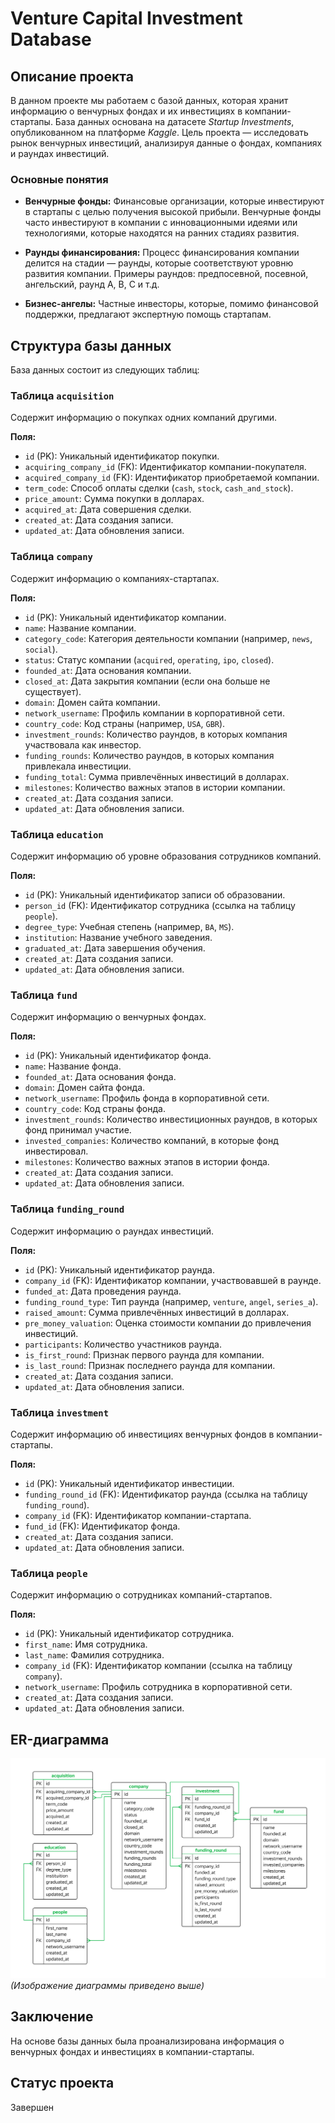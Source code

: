 # Venture Capital Investment Database

## Описание проекта

В данном проекте мы работаем с базой данных, которая хранит информацию о венчурных фондах и их инвестициях в компании-стартапы. База данных основана на датасете *Startup Investments*, опубликованном на платформе *Kaggle*. Цель проекта — исследовать рынок венчурных инвестиций, анализируя данные о фондах, компаниях и раундах инвестиций.

### Основные понятия

- **Венчурные фонды:** Финансовые организации, которые инвестируют в стартапы с целью получения высокой прибыли. Венчурные фонды часто инвестируют в компании с инновационными идеями или технологиями, которые находятся на ранних стадиях развития.

- **Раунды финансирования:** Процесс финансирования компании делится на стадии — раунды, которые соответствуют уровню развития компании. Примеры раундов: предпосевной, посевной, ангельский, раунд A, B, C и т.д.

- **Бизнес-ангелы:** Частные инвесторы, которые, помимо финансовой поддержки, предлагают экспертную помощь стартапам.

## Структура базы данных

База данных состоит из следующих таблиц:

### Таблица `acquisition`
Содержит информацию о покупках одних компаний другими.

**Поля:**
- `id` (PK): Уникальный идентификатор покупки.
- `acquiring_company_id` (FK): Идентификатор компании-покупателя.
- `acquired_company_id` (FK): Идентификатор приобретаемой компании.
- `term_code`: Способ оплаты сделки (`cash`, `stock`, `cash_and_stock`).
- `price_amount`: Сумма покупки в долларах.
- `acquired_at`: Дата совершения сделки.
- `created_at`: Дата создания записи.
- `updated_at`: Дата обновления записи.

### Таблица `company`
Содержит информацию о компаниях-стартапах.

**Поля:**
- `id` (PK): Уникальный идентификатор компании.
- `name`: Название компании.
- `category_code`: Категория деятельности компании (например, `news`, `social`).
- `status`: Статус компании (`acquired`, `operating`, `ipo`, `closed`).
- `founded_at`: Дата основания компании.
- `closed_at`: Дата закрытия компании (если она больше не существует).
- `domain`: Домен сайта компании.
- `network_username`: Профиль компании в корпоративной сети.
- `country_code`: Код страны (например, `USA`, `GBR`).
- `investment_rounds`: Количество раундов, в которых компания участвовала как инвестор.
- `funding_rounds`: Количество раундов, в которых компания привлекала инвестиции.
- `funding_total`: Сумма привлечённых инвестиций в долларах.
- `milestones`: Количество важных этапов в истории компании.
- `created_at`: Дата создания записи.
- `updated_at`: Дата обновления записи.

### Таблица `education`
Содержит информацию об уровне образования сотрудников компаний.

**Поля:**
- `id` (PK): Уникальный идентификатор записи об образовании.
- `person_id` (FK): Идентификатор сотрудника (ссылка на таблицу `people`).
- `degree_type`: Учебная степень (например, `BA`, `MS`).
- `institution`: Название учебного заведения.
- `graduated_at`: Дата завершения обучения.
- `created_at`: Дата создания записи.
- `updated_at`: Дата обновления записи.

### Таблица `fund`
Содержит информацию о венчурных фондах.

**Поля:**
- `id` (PK): Уникальный идентификатор фонда.
- `name`: Название фонда.
- `founded_at`: Дата основания фонда.
- `domain`: Домен сайта фонда.
- `network_username`: Профиль фонда в корпоративной сети.
- `country_code`: Код страны фонда.
- `investment_rounds`: Количество инвестиционных раундов, в которых фонд принимал участие.
- `invested_companies`: Количество компаний, в которые фонд инвестировал.
- `milestones`: Количество важных этапов в истории фонда.
- `created_at`: Дата создания записи.
- `updated_at`: Дата обновления записи.

### Таблица `funding_round`
Содержит информацию о раундах инвестиций.

**Поля:**
- `id` (PK): Уникальный идентификатор раунда.
- `company_id` (FK): Идентификатор компании, участвовавшей в раунде.
- `funded_at`: Дата проведения раунда.
- `funding_round_type`: Тип раунда (например, `venture`, `angel`, `series_a`).
- `raised_amount`: Сумма привлечённых инвестиций в долларах.
- `pre_money_valuation`: Оценка стоимости компании до привлечения инвестиций.
- `participants`: Количество участников раунда.
- `is_first_round`: Признак первого раунда для компании.
- `is_last_round`: Признак последнего раунда для компании.
- `created_at`: Дата создания записи.
- `updated_at`: Дата обновления записи.

### Таблица `investment`
Содержит информацию об инвестициях венчурных фондов в компании-стартапы.

**Поля:**
- `id` (PK): Уникальный идентификатор инвестиции.
- `funding_round_id` (FK): Идентификатор раунда (ссылка на таблицу `funding_round`).
- `company_id` (FK): Идентификатор компании-стартапа.
- `fund_id` (FK): Идентификатор фонда.
- `created_at`: Дата создания записи.
- `updated_at`: Дата обновления записи.

### Таблица `people`
Содержит информацию о сотрудниках компаний-стартапов.

**Поля:**
- `id` (PK): Уникальный идентификатор сотрудника.
- `first_name`: Имя сотрудника.
- `last_name`: Фамилия сотрудника.
- `company_id` (FK): Идентификатор компании (ссылка на таблицу `company`).
- `network_username`: Профиль сотрудника в корпоративной сети.
- `created_at`: Дата создания записи.
- `updated_at`: Дата обновления записи.

## ER-диаграмма

![ER Diagram](./ER-diagram.png)  
*(Изображение диаграммы приведено выше)*

## Заключение

На основе базы данных была проанализирована информация о венчурных фондах и инвестициях в компании-стартапы.
## Статус проекта
Завершен
